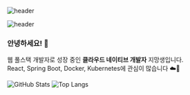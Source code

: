 ![header](https://capsule-render.vercel.app/api?type=venom&color=gradient&height=300&section=header&text=흐%20스%20프%20깃%20허%20브&fontSize=75&&animation=twinkling&textColor=B57EDC)

![header](https://capsule-render.vercel.app/api?type=wave&color=gradient&height=280&section=header&text=Welcome%20to%20My%20GitHub&fontSize=65&textColor=FFD700&animation=fadeIn)


### 안녕하세요! 👋

웹 풀스택 개발자로 성장 중인 **클라우드 네이티브 개발자** 지망생입니다.  
React, Spring Boot, Docker, Kubernetes에 관심이 많습니다 ☁️🚀

<!--
**hsp64/hsp64** is a ✨ _special_ ✨ repository because its `README.md` (this file) appears on your GitHub profile.

Here are some ideas to get you started:

- 🔭 I’m currently working on ...
- 🌱 I’m currently learning ...
- 👯 I’m looking to collaborate on ...
- 🤔 I’m looking for help with ...
- 💬 Ask me about ...
- 📫 How to reach me: ...
- 😄 Pronouns: ...
- ⚡ Fun fact: ...
-->


![GitHub Stats](https://github-readme-stats.vercel.app/api?username=hsp64&show_icons=true&theme=radical)
![Top Langs](https://github-readme-stats.vercel.app/api/top-langs/?username=hsp64&layout=compact)
